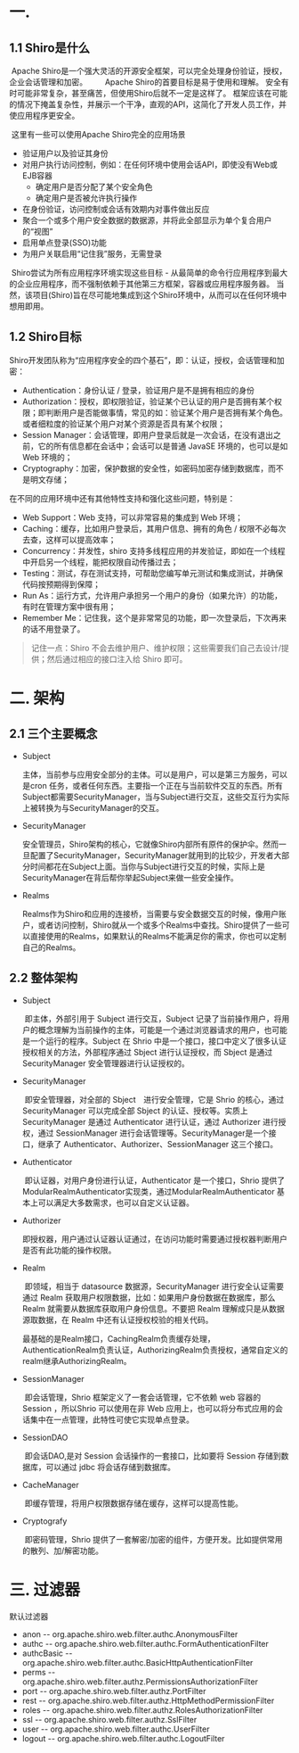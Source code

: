 

# 一. 

## 1.1 Shiro是什么

​		Apache Shiro是一个强大灵活的开源安全框架，可以完全处理身份验证，授权，企业会话管理和加密。
　　Apache Shiro的首要目标是易于使用和理解。 安全有时可能非常复杂，甚至痛苦，但使用Shiro后就不一定是这样了。 框架应该在可能的情况下掩盖复杂性，并展示一个干净，直观的API，这简化了开发人员工作，并使应用程序更安全。

​		这里有一些可以使用Apache Shiro完全的应用场景

- 验证用户以及验证其身份
- 对用户执行访问控制，例如：在任何环境中使用会话API，即使没有Web或EJB容器
  - 确定用户是否分配了某个安全角色
  - 确定用户是否被允许执行操作
- 在身份验证，访问控制或会话有效期内对事件做出反应
- 聚合一个或多个用户安全数据的数据源，并将此全部显示为单个复合用户的“视图”
- 启用单点登录(SSO)功能
- 为用户关联启用“记住我”服务，无需登录

​       Shiro尝试为所有应用程序环境实现这些目标 - 从最简单的命令行应用程序到最大的企业应用程序，而不强制依赖于其他第三方框架，容器或应用程序服务器。 当然，该项目(Shiro)旨在尽可能地集成到这个Shiro环境中，从而可以在任何环境中想用即用。

## 1.2 Shiro目标

Shiro开发团队称为“应用程序安全的四个基石”，即：认证，授权，会话管理和加密：

- Authentication：身份认证 / 登录，验证用户是不是拥有相应的身份
- Authorization：授权，即权限验证，验证某个已认证的用户是否拥有某个权限；即判断用户是否能做事情，常见的如：验证某个用户是否拥有某个角色。或者细粒度的验证某个用户对某个资源是否具有某个权限；
- Session Manager：会话管理，即用户登录后就是一次会话，在没有退出之前，它的所有信息都在会话中；会话可以是普通 JavaSE 环境的，也可以是如 Web 环境的；
- Cryptography：加密，保护数据的安全性，如密码加密存储到数据库，而不是明文存储；

在不同的应用环境中还有其他特性支持和强化这些问题，特别是：

- Web Support：Web 支持，可以非常容易的集成到 Web 环境；
- Caching：缓存，比如用户登录后，其用户信息、拥有的角色 / 权限不必每次去查，这样可以提高效率；
- Concurrency：并发性，shiro 支持多线程应用的并发验证，即如在一个线程中开启另一个线程，能把权限自动传播过去；
- Testing：测试，存在测试支持，可帮助您编写单元测试和集成测试，并确保代码按预期得到保障；
- Run As：运行方式，允许用户承担另一个用户的身份（如果允许）的功能，有时在管理方案中很有用；
- Remember Me：记住我，这个是非常常见的功能，即一次登录后，下次再来的话不用登录了。

> 记住一点：Shiro 不会去维护用户、维护权限；这些需要我们自己去设计/提供；然后通过相应的接口注入给 Shiro 即可。



# 二. 架构

## 2.1 三个主要概念

- Subject

  ​		主体，当前参与应用安全部分的主体。可以是用户，可以是第三方服务，可以是cron 任务，或者任何东西。主要指一个正在与当前软件交互的东西。所有Subject都需要SecurityManager，当与Subject进行交互，这些交互行为实际上被转换为与SecurityManager的交互。

- SecurityManager

  ​		安全管理员，Shiro架构的核心，它就像Shiro内部所有原件的保护伞。然而一旦配置了SecurityManager，SecurityManager就用到的比较少，开发者大部分时间都花在Subject上面。当你与Subject进行交互的时候，实际上是SecurityManager在背后帮你举起Subject来做一些安全操作。

- Realms

  ​		Realms作为Shiro和应用的连接桥，当需要与安全数据交互的时候，像用户账户，或者访问控制，Shiro就从一个或多个Realms中查找。Shiro提供了一些可以直接使用的Realms，如果默认的Realms不能满足你的需求，你也可以定制自己的Realms。

## 2.2 整体架构

- Subject 

  ​		即主体，外部引用于 Subject 进行交互，Subject 记录了当前操作用户，将用户的概念理解为当前操作的主体，可能是一个通过浏览器请求的用户，也可能是一个运行的程序。Subject 在 Shrio 中是一个接口，接口中定义了很多认证授权相关的方法，外部程序通过 Sbject 进行认证授权，而 Sbject 是通过 SecurityManager 安全管理器进行认证授权的。

- SecurityManager

  ​		即安全管理器，对全部的 Sbject　进行安全管理，它是 Shrio 的核心，通过 SecurityManager 可以完成全部 Sbject 的认证、授权等。实质上 SecurityManager 是通过 Authenticator 进行认证，通过 Authorizer 进行授权，通过 SessionManager 进行会话管理等。SecurityManager是一个接口，继承了 Authenticator、Authorizer、SessionManager 这三个接口。

- Authenticator

  ​		即认证器，对用户身份进行认证，Authenticator 是一个接口，Shrio 提供了 ModularRealmAuthenticator实现类，通过ModularRealmAuthenticator 基本上可以满足大多数需求，也可以自定义认证器。

- Authorizer

  ​		即授权器，用户通过认证器认证通过，在访问功能时需要通过授权器判断用户是否有此功能的操作权限。

- Realm

  ​		即领域，相当于 datasource 数据源，SecurityManager 进行安全认证需要通过 Realm 获取用户权限数据，比如：如果用户身份数据在数据库，那么 Realm 就需要从数据库获取用户身份信息。不要把 Realm 理解成只是从数据源取数据，在 Realm 中还有认证授权校验的相关代码。

  ​		最基础的是Realm接口，CachingRealm负责缓存处理，AuthenticationRealm负责认证，AuthorizingRealm负责授权，通常自定义的realm继承AuthorizingRealm。

- SessionManager

  ​		即会话管理，Shrio 框架定义了一套会话管理，它不依赖 web 容器的 Session ，所以Shrio 可以使用在非 Web 应用上，也可以将分布式应用的会话集中在一点管理，此特性可使它实现单点登录。

- SessionDAO

  ​		即会话DAO,是对 Session 会话操作的一套接口，比如要将 Session 存储到数据库，可以通过 jdbc 将会话存储到数据库。

- CacheManager

  ​		即缓存管理，将用户权限数据存储在缓存，这样可以提高性能。

- Cryptografy

  ​		即密码管理，Shrio 提供了一套解密/加密的组件，方便开发。比如提供常用的散列、加/解密功能。

# 三. 过滤器

默认过滤器

- anon -- org.apache.shiro.web.filter.authc.AnonymousFilter
- authc -- org.apache.shiro.web.filter.authc.FormAuthenticationFilter
- authcBasic -- org.apache.shiro.web.filter.authc.BasicHttpAuthenticationFilter
- perms -- org.apache.shiro.web.filter.authz.PermissionsAuthorizationFilter
- port -- org.apache.shiro.web.filter.authz.PortFilter
- rest -- org.apache.shiro.web.filter.authz.HttpMethodPermissionFilter
- roles -- org.apache.shiro.web.filter.authz.RolesAuthorizationFilter
- ssl -- org.apache.shiro.web.filter.authz.SslFilter
- user -- org.apache.shiro.web.filter.authc.UserFilter
- logout -- org.apache.shiro.web.filter.authc.LogoutFilter